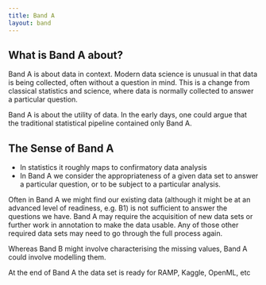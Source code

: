 ```yaml
---
title: Band A
layout: band
---
```


## What is Band A about?

Band A is about data in context. Modern data science is unusual in that data
is being collected, often without a question in mind. This is a change
from classical statistics and science, where data is normally
collected to answer a particular question. 

Band A is about the utility of data. In the early days, one could
argue that the traditional statistical pipeline contained only Band A.

## The Sense of Band A

* In statistics it roughly maps to confirmatory data analysis
* In Band A we consider the appropriateness of a given data set to answer a particular
question, or to be subject to a particular analysis.

Often in Band A we might find our existing data (although it might be
at an advanced level of readiness, e.g. B1) is not sufficient to
answer the questions we have. Band A may require the acquisition of
new data sets or further work in annotation to make the data
usable. Any of those other required data sets may need to go through
the full process again.


Whereas Band B might involve characterising the missing values, Band A could involve modelling them. 

At the end of Band A the data set is ready for RAMP, Kaggle, OpenML, etc
